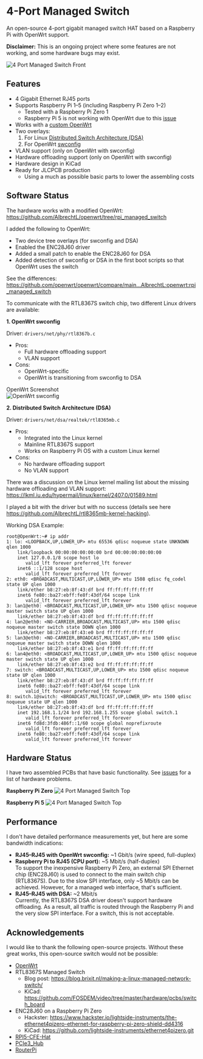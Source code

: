 
# 4-Port Managed Switch

An open-source 4-port gigabit managed switch HAT based on a Raspberry Pi with OpenWrt support.

**Disclaimer:** This is an ongoing project where some features are not working, and some hardware bugs may exist.

![4 Port Managed Switch Front](pictures/switch-front.jpg)

## Features
* 4 Gigabit Ethernet RJ45 ports  
* Supports Raspberry Pi 1–5 (including Raspberry Pi Zero 1–2)  
  - Tested with a Raspberry Pi Zero 1  
  - Raspberry Pi 5 is not working with OpenWrt due to this [issue](https://github.com/openwrt/openwrt/issues/18034)  
* Works with a [custom OpenWrt](https://github.com/AlbrechtL/rpi-managed-switch-openwrt/tree/rpi_managed_switch)  
* Two overlays:  
  1. For Linux [Distributed Switch Architecture (DSA)](https://www.kernel.org/doc/Documentation/networking/dsa/dsa.txt)  
  2. For OpenWrt [swconfig](https://openwrt.org/docs/techref/swconfig)  
* VLAN support (only on OpenWrt with swconfig)
* Hardware offloading support (only on OpenWrt with swconfig)
* Hardware design in KiCad
* Ready for JLCPCB production
  - Using a much as possible basic parts to lower the assembling costs

## Software Status

The hardware works with a modified OpenWrt: https://github.com/AlbrechtL/openwrt/tree/rpi_managed_switch

I added the following to OpenWrt:  
* Two device tree overlays (for swconfig and DSA)  
* Enabled the ENC28J60 driver  
* Added a small patch to enable the ENC28J60 for DSA  
* Added detection of swconfig or DSA in the first boot scripts so that OpenWrt uses the switch  

See the differences:  
https://github.com/openwrt/openwrt/compare/main...AlbrechtL:openwrt:rpi_managed_switch  

To communicate with the RTL8367S switch chip, two different Linux drivers are available:  

**1. OpenWrt swconfig**

Driver: `drivers/net/phy/rtl8367b.c`
* Pros:  
  - Full hardware offloading support  
  - VLAN support  
* Cons:  
  - OpenWrt-specific  
  - OpenWrt is transitioning from swconfig to DSA  

OpenWrt Screenshot  
![OpenWrt swconfig](pictures/openwrt-switch-screenshot.png)  

**2. Distributed Switch Architecture (DSA)**

Driver: `drivers/net/dsa/realtek/rtl8365mb.c`
* Pros:  
  - Integrated into the Linux kernel  
  - Mainline RTL8367S support  
  - Works on Raspberry Pi OS with a custom Linux kernel  
* Cons:  
  - No hardware offloading support  
  - No VLAN support  

There was a discussion on the Linux kernel mailing list about the missing hardware offloading and VLAN support:  
https://lkml.iu.edu/hypermail/linux/kernel/2407.0/01589.html

I played a bit with the driver but with no success (details see here https://github.com/AlbrechtL/rtl8365mb-kernel-hacking).

Working DSA Example:
```
root@OpenWrt:~# ip addr
1: lo: <LOOPBACK,UP,LOWER_UP> mtu 65536 qdisc noqueue state UNKNOWN qlen 1000
    link/loopback 00:00:00:00:00:00 brd 00:00:00:00:00:00
    inet 127.0.0.1/8 scope host lo
       valid_lft forever preferred_lft forever
    inet6 ::1/128 scope host 
       valid_lft forever preferred_lft forever
2: eth0: <BROADCAST,MULTICAST,UP,LOWER_UP> mtu 1508 qdisc fq_codel state UP qlen 1000
    link/ether b8:27:eb:8f:43:df brd ff:ff:ff:ff:ff:ff
    inet6 fe80::ba27:ebff:fe8f:43df/64 scope link 
       valid_lft forever preferred_lft forever
3: lan1@eth0: <BROADCAST,MULTICAST,UP,LOWER_UP> mtu 1500 qdisc noqueue master switch state UP qlen 1000
    link/ether b8:27:eb:8f:43:df brd ff:ff:ff:ff:ff:ff
4: lan2@eth0: <NO-CARRIER,BROADCAST,MULTICAST,UP> mtu 1500 qdisc noqueue master switch state DOWN qlen 1000
    link/ether b8:27:eb:8f:43:e0 brd ff:ff:ff:ff:ff:ff
5: lan3@eth0: <NO-CARRIER,BROADCAST,MULTICAST,UP> mtu 1500 qdisc noqueue master switch state DOWN qlen 1000
    link/ether b8:27:eb:8f:43:e1 brd ff:ff:ff:ff:ff:ff
6: lan4@eth0: <BROADCAST,MULTICAST,UP,LOWER_UP> mtu 1500 qdisc noqueue master switch state UP qlen 1000
    link/ether b8:27:eb:8f:43:e2 brd ff:ff:ff:ff:ff:ff
7: switch: <BROADCAST,MULTICAST,UP,LOWER_UP> mtu 1500 qdisc noqueue state UP qlen 1000
    link/ether b8:27:eb:8f:43:df brd ff:ff:ff:ff:ff:ff
    inet6 fe80::ba27:ebff:fe8f:43df/64 scope link 
       valid_lft forever preferred_lft forever
8: switch.1@switch: <BROADCAST,MULTICAST,UP,LOWER_UP> mtu 1500 qdisc noqueue state UP qlen 1000
    link/ether b8:27:eb:8f:43:df brd ff:ff:ff:ff:ff:ff
    inet 192.168.1.1/24 brd 192.168.1.255 scope global switch.1
       valid_lft forever preferred_lft forever
    inet6 fd8d:3fdb:486f::1/60 scope global noprefixroute 
       valid_lft forever preferred_lft forever
    inet6 fe80::ba27:ebff:fe8f:43df/64 scope link 
       valid_lft forever preferred_lft forever
```

## Hardware Status

I have two assembled PCBs that have basic functionality. See [issues](https://github.com/AlbrechtL/rpi-managed-switch-4-port/issues) for a list of hardware problems.

**Raspberry Pi Zero**
![4 Port Managed Switch Top](pictures/switch-top.jpg)

**Raspberry Pi 5**
![4 Port Managed Switch Top](pictures/switch-top-rpi5.jpg)

## Performance

I don't have detailed performance measurements yet, but here are some bandwidth indications:  
* **RJ45–RJ45 with OpenWrt swconfig:** ~1 Gbit/s (wire speed, full-duplex)  
* **Raspberry Pi to RJ45 (CPU port):** ~5 Mbit/s (half-duplex)  
  To support the inexpensive Raspberry Pi Zero, an external SPI Ethernet chip (ENC28J60) is used to connect to the main switch chip (RTL8367S). Due to the slow SPI interface, only ~5 Mbit/s can be achieved. However, for a managed web interface, that's sufficient.  
* **RJ45–RJ45 with DSA:** ~2 Mbit/s  
  Currently, the RTL8367S DSA driver doesn't support hardware offloading. As a result, all traffic is routed through the Raspberry Pi and the very slow SPI interface. For a switch, this is not acceptable.  

## Acknowledgements

I would like to thank the following open-source projects. Without these great works, this open-source switch would not be possible:  
* [OpenWrt](https://openwrt.org/)  
* RTL8367S Managed Switch  
  - Blog post: https://blog.brixit.nl/making-a-linux-managed-network-switch/  
  - KiCad: https://github.com/FOSDEM/video/tree/master/hardware/pcbs/switch_board  
* ENC28J60 on a Raspberry Pi Zero  
  - Hackster: https://www.hackster.io/lightside-instruments/the-ethernet4pizero-ethernet-for-raspberry-pi-zero-shield-dd4316  
  - KiCad: https://github.com/lightside-instruments/ethernet4pizero.git  
* [RPI5-CFE-Hat](https://github.com/will127534/RPI5-CFE-Hat)  
* [PCIe3_Hub](https://github.com/will127534/PCIe3_Hub)  
* [RouterPi](https://github.com/ZakKemble/RouterPi)  
